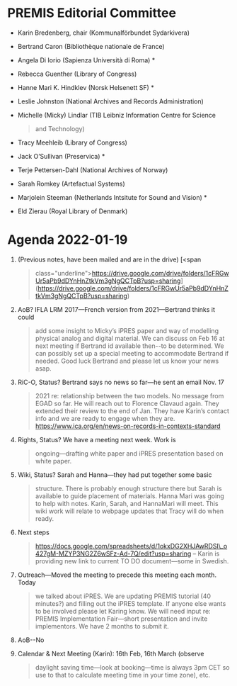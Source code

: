 PREMIS Editorial Committee 
==========================

-   Karin Bredenberg, chair (Kommunalförbundet Sydarkivera)

-   Bertrand Caron (Bibliothèque nationale de France) 

-   Angela Di Iorio (Sapienza Università di Roma) \*

-   Rebecca Guenther (Library of Congress)

-   Hanne Mari K. Hindklev (Norsk Helsenett SF) \*

-   Leslie Johnston (National Archives and Records Administration)

-   Michelle (Micky) Lindlar (TIB Leibniz Information Centre for Science
    > and Technology)

-   Tracy Meehleib (Library of Congress)

-   Jack O’Sullivan (Preservica) \*

-   Terje Pettersen-Dahl (National Archives of Norway) 

-   Sarah Romkey (Artefactual Systems) 

-   Marjolein Steeman (Netherlands Intsitute for Sound and Vision) \*

-   Eld Zierau (Royal Library of Denmark)

Agenda 2022-01-19
=================

1.  (Previous notes, have been mailed and are in the drive) [<span
    > class="underline">https://drive.google.com/drive/folders/1cFRGwUr5aPb9dDYnHnZtkVm3gNgQCTpB?usp=sharing</span>](https://drive.google.com/drive/folders/1cFRGwUr5aPb9dDYnHnZtkVm3gNgQCTpB?usp=sharing)

2.  AoB? IFLA LRM 2017—French version from 2021—Bertrand thinks it could
    > add some insight to Micky’s iPRES paper and way of modelling
    > physical analog and digital material. We can discuss on Feb 16 at
    > next meeting if Bertrand id available then--to be determined. We
    > can possibly set up a special meeting to accommodate Bertrand if
    > needed. Good luck Bertrand and please let us know your news asap.

3.  RiC-O, Status? Bertrand says no news so far—he sent an email Nov. 17
    > 2021 re: relationship between the two models. No message from EGAD
    > so far. He will reach out to Florence Clavaud again. They extended
    > their review to the end of Jan. They have Karin’s contact info and
    > we are ready to engage when they are. [<span
    > class="underline">https://www.ica.org/en/news-on-records-in-contexts-standard</span>](https://www.ica.org/en/news-on-records-in-contexts-standard)

4.  Rights, Status? We have a meeting next week. Work is
    > ongoing—drafting white paper and iPRES presentation based on white
    > paper.

5.  Wiki, Status? Sarah and Hanna—they had put together some basic
    > structure. There is probably enough structure there but Sarah is
    > available to guide placement of materials. Hanna Mari was going to
    > help with notes. Karin, Sarah, and HannaMari will meet. This wiki
    > work will relate to webpage updates that Tracy will do when ready.

6.  Next steps  
    > [<span
    > class="underline">https://docs.google.com/spreadsheets/d/1okxDG2XHJAwRDSI\_o427gM-MZYP3NG2Z6wSFz-Ad-7Q/edit?usp=sharing</span>](https://docs.google.com/spreadsheets/d/1okxDG2XHJAwRDSI_o427gM-MZYP3NG2Z6wSFz-Ad-7Q/edit?usp=sharing)
    > – Karin is providing new link to current TO DO document—some in
    > Swedish.

7.  Outreach—Moved the meeting to precede this meeting each month. Today
    > we talked about iPRES. We are updating PREMIS tutorial (40
    > minutes?) and filling out the iPRES template. If anyone else wants
    > to be involved please let Karing know. We will need input re:
    > PREMIS Implementation Fair—short presentation and invite
    > implementors. We have 2 months to submit it.

8.  AoB--No

9.  Calendar & Next Meeting (Karin): 16th Feb, 16th March (observe
    > daylight saving time—look at booking—time is always 3pm CET so use
    > to that to calculate meeting time in your time zone), etc.

